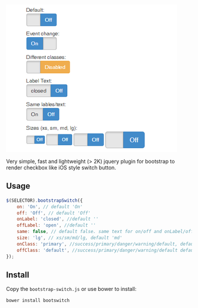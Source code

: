 ![Screenshot](screenshot.png "bootstrap-switch.js")

Very simple, fast and lightweight (> 2K) jquery plugin for bootstrap to render checkbox like iOS style switch button.

## Usage

```javascript
$(SELECTOR).bootstrapSwitch({
    on: 'On', // default 'On'
    off: 'Off', // default 'Off'
    onLabel: 'closed', //default ''
    offLabel: 'open', //default ''
    same: false, // default false. same text for on/off and onLabel/offLabel
    size: 'lg', // xs/sm/md/lg, default 'md'
    onClass: 'primary', //success/primary/danger/warning/default, default 'primary'
    offClass: 'default', //success/primary/danger/warning/default default 'default'
});
```
## Install
Copy the ```bootstrap-switch.js``` or use bower to install:

```
bower install bootswitch
```

